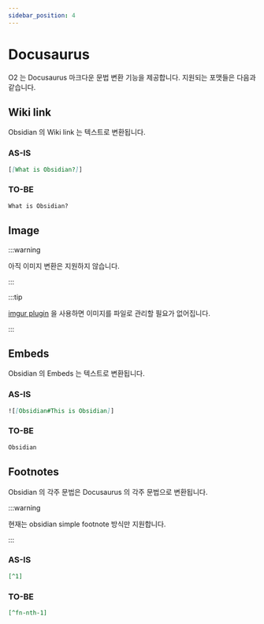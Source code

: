 ```yaml
---
sidebar_position: 4
---
```


# Docusaurus

O2 는 Docusaurus 마크다운 문법 변환 기능을 제공합니다. 지원되는 포맷들은 다음과 같습니다.

## Wiki link

Obsidian 의 Wiki link 는 텍스트로 변환됩니다.

### AS-IS

```md
[[What is Obsidian?]]
```

### TO-BE

```md
What is Obsidian?
```

## Image

:::warning

아직 이미지 변환은 지원하지 않습니다.

:::

:::tip

[imgur plugin](https://github.com/gavvvr/obsidian-imgur-plugin) 을 사용하면 이미지를 파일로 관리할 필요가 없어집니다.

:::

## Embeds

Obsidian 의 Embeds 는 텍스트로 변환됩니다.

### AS-IS

```md
![[Obsidian#This is Obsidian]]
```

### TO-BE

```md
Obsidian
```

## Footnotes

Obsidian 의 각주 문법은 Docusaurus 의 각주 문법으로 변환됩니다.

:::warning

현재는 obsidian simple footnote 방식만 지원합니다.

:::

### AS-IS

```md
[^1]
```

### TO-BE

```md
[^fn-nth-1]
```
